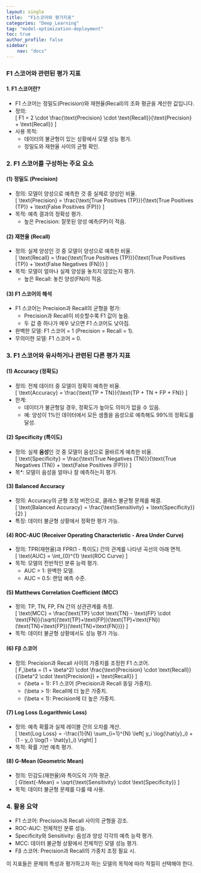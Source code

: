 ```yaml
---
layout: single
title:  "F1스코어와 평가지표"
categories: "Deep_Learning"
tag: "model-optimization-deployment"
toc: true
author_profile: false
sidebar:
    nav: "docs"
---
```


### F1 스코어와 관련된 평가 지표  

#### 1. F1 스코어란?  
- F1 스코어는 정밀도(Precision)와 재현율(Recall)의 조화 평균을 계산한 값입니다.  
- 정의:  
  \[
  F1 = 2 \cdot \frac{\text{Precision} \cdot \text{Recall}}{\text{Precision} + \text{Recall}}
  \]
- 사용 목적:  
  - 데이터의 불균형이 있는 상황에서 모델 성능 평가.  
  - 정밀도와 재현율 사이의 균형 확인.  


### 2. F1 스코어를 구성하는 주요 요소  
#### (1) 정밀도 (Precision)  
- 정의: 모델이 양성으로 예측한 것 중 실제로 양성인 비율.  
  \[
  \text{Precision} = \frac{\text{True Positives (TP)}}{\text{True Positives (TP)} + \text{False Positives (FP)}}
  \]
- 목적: 예측 결과의 정확성 평가.  
  - 높은 Precision: 잘못된 양성 예측(FP)이 적음.  

#### (2) 재현율 (Recall)  
- 정의: 실제 양성인 것 중 모델이 양성으로 예측한 비율.  
  \[
  \text{Recall} = \frac{\text{True Positives (TP)}}{\text{True Positives (TP)} + \text{False Negatives (FN)}}
  \]
- 목적: 모델이 얼마나 실제 양성을 놓치지 않았는지 평가.  
  - 높은 Recall: 놓친 양성(FN)이 적음.  

#### (3) F1 스코어의 해석
- F1 스코어는 Precision과 Recall의 균형을 평가:  
  - Precision과 Recall이 비슷할수록 F1 값이 높음.  
  - 두 값 중 하나가 매우 낮으면 F1 스코어도 낮아짐.  
- 완벽한 모델: F1 스코어 = 1 (Precision = Recall = 1).  
- 무의미한 모델: F1 스코어 = 0.  


### 3. F1 스코어와 유사하거나 관련된 다른 평가 지표  

#### (1) Accuracy (정확도)   
- 정의: 전체 데이터 중 모델이 정확히 예측한 비율.  
  \[
  \text{Accuracy} = \frac{\text{TP + TN}}{\text{TP + TN + FP + FN}}
  \]
- 한계:  
  - 데이터가 불균형일 경우, 정확도가 높아도 의미가 없을 수 있음.  
  - 예: 양성이 1%인 데이터에서 모든 샘플을 음성으로 예측해도 99%의 정확도를 달성.  

#### (2) Specificity (특이도)  
- 정의: 실제 **음성**인 것 중 모델이 음성으로 올바르게 예측한 비율.  
  \[
  \text{Specificity} = \frac{\text{True Negatives (TN)}}{\text{True Negatives (TN)} + \text{False Positives (FP)}}
  \]
- 목*: 모델이 음성을 얼마나 잘 예측하는지 평가.  

#### (3) Balanced Accuracy  
- 정의: Accuracy의 균형 조정 버전으로, 클래스 불균형 문제를 해결.  
  \[
  \text{Balanced Accuracy} = \frac{\text{Sensitivity} + \text{Specificity}}{2}
  \]
- 특징: 데이터 불균형 상황에서 정확한 평가 가능.  

#### (4) ROC-AUC (Receiver Operating Characteristic - Area Under Curve)  
- 정의: TPR(재현율)과 FPR(1 - 특이도) 간의 관계를 나타낸 곡선의 아래 면적.  
  \[
  \text{AUC} = \int_{0}^{1} \text{ROC Curve}
  \]
- 목적: 모델의 전반적인 분류 능력 평가.  
  - AUC = 1: 완벽한 모델.  
  - AUC = 0.5: 랜덤 예측 수준.  

#### (5) Matthews Correlation Coefficient (MCC)  
- 정의: TP, TN, FP, FN 간의 상관관계를 측정.  
  \[
  \text{MCC} = \frac{\text{TP} \cdot \text{TN} - \text{FP} \cdot \text{FN}}{\sqrt{(\text{TP}+\text{FP})(\text{TP}+\text{FN})(\text{TN}+\text{FP})(\text{TN}+\text{FN})}}
  \]
- 목적: 데이터 불균형 상황에서도 성능 평가 가능.  

#### (6) Fβ 스코어  
- 정의: Precision과 Recall 사이의 가중치를 조정한 F1 스코어.  
  \[
  F_\beta = (1 + \beta^2) \cdot \frac{\text{Precision} \cdot \text{Recall}}{(\beta^2 \cdot \text{Precision}) + \text{Recall}}
  \]
  - \(\beta = 1\): F1 스코어 (Precision과 Recall 동일 가중치).  
  - \(\beta > 1\): Recall에 더 높은 가중치.  
  - \(\beta < 1\): Precision에 더 높은 가중치.  

#### (7) Log Loss (Logarithmic Loss)    
- 정의: 예측 확률과 실제 레이블 간의 오차를 계산.  
  \[
  \text{Log Loss} = -\frac{1}{N} \sum_{i=1}^{N} \left[ y_i \log(\hat{y}_i) + (1 - y_i) \log(1 - \hat{y}_i) \right]
  \]
- 목적: 확률 기반 예측 평가.  

#### (8) G-Mean (Geometric Mean)  
- 정의: 민감도(재현율)와 특이도의 기하 평균.  
  \[
  G\text{-Mean} = \sqrt{\text{Sensitivity} \cdot \text{Specificity}}
  \]
- 목적: 데이터 불균형 문제를 다룰 때 사용.  


### 4. 활용 요약
- F1 스코어: Precision과 Recall 사이의 균형을 강조.  
- ROC-AUC: 전체적인 분류 성능.  
- Specificity와 Sensitivity: 음성과 양성 각각의 예측 능력 평가.  
- MCC: 데이터 불균형 상황에서 전체적인 모델 성능 평가.  
- Fβ 스코어: Precision과 Recall의 가중치 조정 필요 시.  

이 지표들은 문제의 특성과 평가하고자 하는 모델의 목적에 따라 적절히 선택해야 한다.  